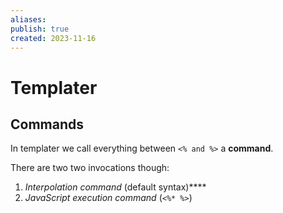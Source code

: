 ```yaml
---
aliases: 
publish: true
created: 2023-11-16
---
```

# Templater

## Commands

In templater we call everything between `<% and %>` a **command**.

There are two two invocations though:
1. *Interpolation command* (default syntax)****
2. *JavaScript execution command* (`<%* %>`)

